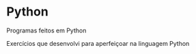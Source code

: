 # Python

Programas feitos em Python

Exercícios que desenvolvi para aperfeiçoar na linguagem Python

